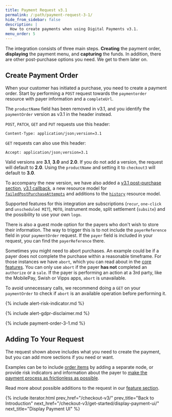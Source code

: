 ```yaml
---
title: Payment Request v3.1
permalink: /:path/payment-request-3-1/
hide_from_sidebar: false
description: |
  How to create payments when using Digital Payments v3.1.
menu_order: 5
---
```


The integration consists of three main steps. **Creating** the payment order,
**displaying** the payment menu, and **capturing** the funds. In addition, there
are other post-purchase options you need. We get to them later on.

## Create Payment Order

When your customer has initiated a purchase, you need to create a payment order.
Start by performing a `POST` request towards the `paymentorder` resource with
payer information and a `completeUrl`.

The `productName` field has been removed in v3.1, and you identify the
`paymentOrder` version as v3.1 in the header instead.

`POST`, `PATCH`, `GET` and `PUT` requests use this header:

`Content-Type: application/json;version=3.1`

`GET` requests can also use this header:

`Accept: application/json;version=3.1`

Valid versions are **3.1**, **3.0** and **2.0**. If you do not add a version,
the request will default to **2.0**. Using the `productName` and setting it to
`checkout3` will default to **3.0**.

To accompany the new version, we have also added a
[v3.1 post-purchase section][post-31], [v3.1 callback][callback-31], a new
resource model for [`failedPostPurchaseAttempts`][fppa] and additions to the
[`history`][history] resource model.

Supported features for this integration are subscriptions (`recur`, `one-click`
and `unscheduled MIT`), `MOTO`, instrument mode, split settlement (`subsite`)
and the possibility to use your own `logo`.

There is also a guest mode option for the payers who don't wish to store their
information. The way to trigger this is to not include the `payerReference`
field in your `paymentOrder` request. If the `payer` field is included in your
request, you can find the `payerReference` there.

Sometimes you might need to abort purchases. An example could be if a payer does
not complete the purchase within a reasonable timeframe. For those instances we
have `abort`, which you can read about in the [core features][abort-feature].
You can only use `abort` if the payer **has not** completed an `authorize` or a
`sale`. If the payer is performing an action at a 3rd party, like the MobilePay,
Swish or Vipps apps, `abort` is unavailable.

To avoid unnecessary calls, we recommend doing a `GET` on your `paymentOrder` to
check if `abort` is an available operation before performing it.

{% include alert-risk-indicator.md %}

{% include alert-gdpr-disclaimer.md %}

{% include payment-order-3-1.md %}

## Adding To Your Request

The request shown above includes what you need to create the payment, but you
can add more sections if you need or want.

Examples can be to include [order items][order-items] by adding a separate node,
or provide risk indicators and information about the payer to
[make the payment process as frictionless as possible][frictionless].

Read more about possible additions to the request in our
[feature section][features].

{% include iterator.html prev_href="/checkout-v3/"
                         prev_title="Back to Introduction"
                         next_href="/checkout-v3/get-started/display-payment-ui/"
                         next_title="Display Payment UI" %}

[abort-feature]: /checkout-v3/features/core/abort
[callback-31]: /checkout-v3/features/core/callback
[features]: /checkout-v3/features/
[fppa]: /checkout-v3/features/technical-reference/resource-sub-models#failedpostpurchaseattempts
[frictionless]: /checkout-v3/features/core/frictionless-payments
[history]: /checkout-v3/features/technical-reference/resource-sub-models#history
[order-items]: /checkout-v3/features/optional/order-items
[post-31]: /checkout-v3/get-started/post-purchase-3-1
